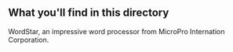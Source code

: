## What you'll find in this directory ##
WordStar, an impressive word processor from MicroPro Internation Corporation.